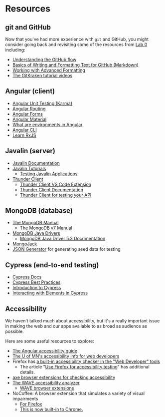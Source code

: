 # Resources <!-- omit in toc -->

## git and GitHub

Now that you've had more experience with `git` and
GitHub, you might consider going back and
revisiting some of the resources
from [Lab 0](https://github.com/UMM-CSci-3601/intro-to-git) including:

- [Understanding the GitHub flow](https://docs.github.com/en/get-started/using-github/github-flow)
- [Basics of Writing and Formatting Text for GitHub (Markdown)](https://docs.github.com/en/get-started/writing-on-github/getting-started-with-writing-and-formatting-on-github/basic-writing-and-formatting-syntax)
- [Working with Advanced Formatting](https://docs.github.com/en/get-started/writing-on-github/working-with-advanced-formatting)
- [The GitKraken tutorial videos](https://www.gitkraken.com/learn-git)

## Angular (client)

- [Angular Unit Testing (Karma)](https://angular.dev/guide/testing)
- [Angular Routing](https://angular.dev/guide/routing/common-router-tasks)
- [Angular Forms](https://angular.dev/guide/forms)
- [Angular Material](https://material.angular.io/)
- [What are environments in Angular](https://angular.dev/tools/cli/build)
- [Angular CLI](https://angular.dev/tools/cli)
- [Learn RxJS](https://www.learnrxjs.io/)

## Javalin (server)

- [Javalin Documentation](https://javalin.io/documentation)
- [Javalin Tutorials](https://javalin.io/tutorials/)
  - [Testing Javalin Applications](https://javalin.io/tutorials/testing)
- [Thunder Client](https://www.thunderclient.com)
  - [Thunder Client VS Code Extension](https://marketplace.visualstudio.com/items?itemName=rangav.vscode-thunder-client)
  - [Thunder Client Documentation](https://docs.thunderclient.com/)
  - [Thunder Client for testing your API](https://github.com/rangav/thunder-client-support)

## MongoDB (database)

- [The MongoDB Manual](https://www.mongodb.com/docs/manual/)
  - [The MongoDB v7 Manual](https://www.mongodb.com/docs/v7.0/)
- [MongoDB Java Drivers](https://www.mongodb.com/docs/drivers/java-drivers/)
  - [MongoDB Java Driver 5.3 Documentation](https://www.mongodb.com/docs/drivers/java/sync/v5.3/)
- [MongoJack](https://mongojack.org/)
- [JSON Generator](https://next.json-generator.com/) for generating
  seed data for testing

## Cypress (end-to-end testing)

- [Cypress Docs](https://docs.cypress.io/)
- [Cypress Best Practices](https://docs.cypress.io/guides/references/best-practices.html)
- [Introduction to Cypress](https://docs.cypress.io/guides/core-concepts/introduction-to-cypress.html)
- [Interacting with Elements in Cypress](https://docs.cypress.io/guides/core-concepts/interacting-with-elements.html)

## Accessibility

We haven't talked much about accessibility, but it's
a really important issue in making the web and our apps
available to as broad as audience as possible.

Here are some useful resources to explore:

- [The Angular accessibility guide](https://angular.dev/best-practices/a11y)
- [The U of MN's accessibility info for web developers](https://accessibility.umn.edu/core-skills-web-developers)
- Firefox has [a built-in accessibility checker in the
  "Web Developer" tools](https://firefox-source-docs.mozilla.org/devtools-user/accessibility_inspector/)
  - The article "[Use Firefox for accessibility testing](https://www.a11yproject.com/posts/using-firefox-for-accessibility-testing/)"
    has additional details.
- [axe browser extensions for checking accessibility](https://www.deque.com/axe/browser-extensions/)
- [The WAVE accessibility analyzer](https://wave.webaim.org/)
  - [WAVE browser extensions](https://wave.webaim.org/extension/)
- NoCoffee: A browser extension that simulates a variety of visual impairments
  - [For Firefox](https://addons.mozilla.org/en-US/firefox/addon/nocoffee/)
  - [This is now built-in to Chrome.](https://developer.chrome.com/blog/new-in-devtools-83/#vision-deficiencies)
